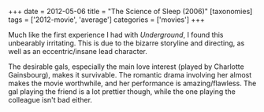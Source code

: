 +++
date = 2012-05-06
title = "The Science of Sleep (2006)"
[taxonomies]
tags = ['2012-movie', 'average']
categories = ['movies']
+++

Much like the first experience I had with *Underground*, I found this
unbearably irritating. This is due to the bizarre storyline and
directing, as well as an eccentric/insane lead character.

The desirable gals, especially the main love interest (played by
Charlotte Gainsbourg), makes it survivable. The romantic drama involving
her almost makes the movie worthwhile, and her performance is
amazing/flawless. The gal playing the friend is a lot prettier though,
while the one playing the colleague isn't bad either.
